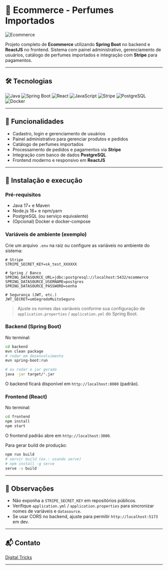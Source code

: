 # 💎 Ecommerce - Perfumes Importados

![Ecommerce](https://img.shields.io/badge/Ecommerce-Spring%20Boot%20%2B%20ReactJS-blue?style=for-the-badge\&logo=java)

Projeto completo de **Ecommerce** utilizando **Spring Boot** no backend e **ReactJS** no frontend.
Sistema com painel administrativo, gerenciamento de usuários, catálogo de perfumes importados e integração com **Stripe** para pagamentos.

---

## 🛠 Tecnologias

![Java](https://img.shields.io/badge/Java-ED8B00?style=for-the-badge\&logo=java\&logoColor=white)
![Spring Boot](https://img.shields.io/badge/Spring%20Boot-6DB33F?style=for-the-badge\&logo=spring\&logoColor=white)
![React](https://img.shields.io/badge/React-61DAFB?style=for-the-badge\&logo=react\&logoColor=black)
![JavaScript](https://img.shields.io/badge/JavaScript-F7DF1E?style=for-the-badge\&logo=javascript\&logoColor=black)
![Stripe](https://img.shields.io/badge/Stripe-635BFF?style=for-the-badge\&logo=stripe\&logoColor=white)
![PostgreSQL](https://img.shields.io/badge/PostgreSQL-4169E1?style=for-the-badge\&logo=postgresql\&logoColor=white)
![Docker](https://img.shields.io/badge/Docker-2496ED?style=for-the-badge\&logo=docker\&logoColor=white)

---

## 🌟 Funcionalidades

* Cadastro, login e gerenciamento de usuários
* Painel administrativo para gerenciar produtos e pedidos
* Catálogo de perfumes importados
* Processamento de pedidos e pagamentos via **Stripe**
* Integração com banco de dados **PostgreSQL**
* Frontend moderno e responsivo em **ReactJS**

---

## 🚀 Instalação e execução

### Pré-requisitos

* Java 17+ e Maven
* Node.js 16+ e npm/yarn
* PostgreSQL (ou serviço equivalente)
* (Opcional) Docker e docker-compose

### Variáveis de ambiente (exemplo)

Crie um arquivo `.env` na raiz ou configure as variáveis no ambiente do sistema:

```env
# Stripe
STRIPE_SECRET_KEY=sk_test_XXXXXX

# Spring / Banco
SPRING_DATASOURCE_URL=jdbc:postgresql://localhost:5432/ecommerce
SPRING_DATASOURCE_USERNAME=postgres
SPRING_DATASOURCE_PASSWORD=senha

# Segurança (JWT, etc.)
JWT_SECRET=umSegredoMuitoSeguro
```

> Ajuste os nomes das variáveis conforme sua configuração de `application.properties` / `application.yml` do Spring Boot.

### Backend (Spring Boot)

No terminal:

```bash
cd backend
mvn clean package
# rodar em desenvolvimento
mvn spring-boot:run

# ou rodar o jar gerado
java -jar target/*.jar
```

O backend ficará disponível em `http://localhost:8080` (padrão).

### Frontend (React)

No terminal:

```bash
cd frontend
npm install
npm start
```

O frontend padrão abre em `http://localhost:3000`.

Para gerar build de produção:

```bash
npm run build
# servir build (ex.: usando serve)
# npm install -g serve
serve -s build
```

---


## 🔐 Observações

* Não exponha a `STRIPE_SECRET_KEY` em repositórios públicos.
* Verifique `application.yml` / `application.properties` para sincronizar nomes de variáveis e `datasource`.
* Se usar CORS no backend, ajuste para permitir `http://localhost:5173` em dev.

---

## 📬 Contato

[Digital Tricks](https://digitaltricks.com.br)

---
